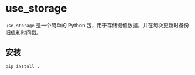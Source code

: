 # use_storage

`use_storage` 是一个简单的 Python 包，用于存储键值数据，并在每次更新时备份旧值和时间戳。

## 安装

```bash
pip install .
